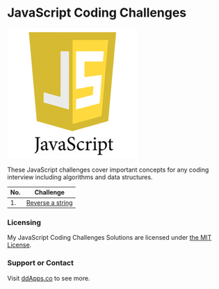 # JavaScript Coding Challenges
![](art/javascript.png?raw=true)

These JavaScript challenges cover important concepts for any coding interview including algorithms and data structures.

| No. | Challenge
| ------------- | -------------
| 1. | [Reverse a string](challenges/01_string_reversal.html)

### Licensing
My JavaScript Coding Challenges Solutions are licensed under [the MIT License](LICENSE).

### Support or Contact
Visit [ddApps.co](http://ddapps.co) to see more.
